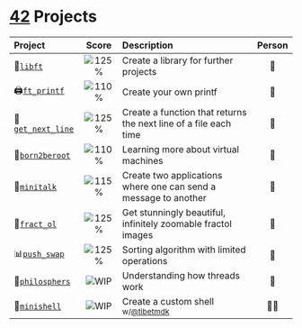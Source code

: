 # [42](https://42.fr) Projects

| Project                                                     | Score                                  | Description                                                     | Person |
| :---------------------------------------------------------- | :-------------------------------------:| :-------------------------------------------------------------- | :-----:|
| 💾[`libft`](https://github.com/berkeldemir/libft) | ![125%](https://img.shields.io/badge/125%25-brightgreen) | Create a library for further projects | 👤 |
| 🖨️[`ft_printf`](https://github.com/berkeldemir/ft_printf) | ![110%](https://img.shields.io/badge/110%25-yellow) | Create your own printf | 👤 |
| 📄[`get_next_line`](https://github.com/berkeldemir/get_next_line) | ![125%](https://img.shields.io/badge/125%25-brightgreen) | Create a function that returns the next line of a file each time | 👤 |
| 🐧[`born2beroot`](https://github.com/berkeldemir) | ![110%](https://img.shields.io/badge/110%25-yellow) | Learning more about virtual machines | 👤 |
| 💬[`minitalk`](https://github.com/berkeldemir/minitalk) | ![115%](https://img.shields.io/badge/115%25-green) | Create two applications where one can send a message to another | 👤 |
| 🔭[`fract_ol`](https://github.com/berkeldemir/fract_ol) | ![125%](https://img.shields.io/badge/125%25-brightgreen) | Get stunningly beautiful, infinitely zoomable fractol images | 👤 |
| 📊[`push_swap`](https://github.com/berkeldemir/push_swap) | ![125%](https://img.shields.io/badge/125%25-brightgreen) | Sorting algorithm with limited operations | 👤 |
| 🍝[`philosphers`](https://github.com/berkeldemir/philosophers) | ![WIP](https://img.shields.io/badge/WIP-gray) | Understanding how threads work | 👤 |
| 🐚[`minishell`](https://github.com/tibetmdk/minishell) | ![WIP](https://img.shields.io/badge/WIP-gray) | Create a custom shell <sub>w/[@tibetmdk](https://github.com/tibetmdk)</sub> | 👤👤 |
